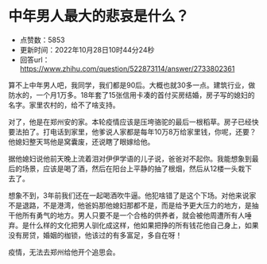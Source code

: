 # 中年男人最大的悲哀是什么？
- 点赞数：5853
- 更新时间：2022年10月28日10时44分24秒
- 回答url：https://www.zhihu.com/question/522873114/answer/2733802361
<body>
 <p data-pid="77XaX0Nr">算不上中年男人吧，我同学，我们都是90后。大概也就30多一点。建筑行业，做防水的，一个月1万多。18年套了15张信用卡凑的首付买房结婚，房子写的媳妇的名字。家里农村的，给不了啥支持。</p>
 <p data-pid="2xkf3R5l">对了，他是在郑州安的家。本轮疫情应该是压垮骆驼的最后一根稻草。房子已经快要法拍了。打电话到家里，他爹说人家都是每年10万8万给家里钱，你呢，还要？他媳妇整天骂他是窝囊废，还说瞎了眼嫁给他。</p>
 <p data-pid="tGxlr74A">据他媳妇说他前天晚上流着泪对伊伊学语的儿子说，爸爸对不起你。我能想象到最后的场景，应该是喝了酒，然后在阳台上平静的抽了根烟，然后从12楼一头栽下去了。</p>
 <p data-pid="xhafsBFN">想象不到，3年前我们还在一起喝酒吹牛逼。他犯啥错了是这个下场。对他来说家不是退路，不是港湾，他爸妈那他媳妇那都不是，而是给予更大压力的地方，是抽干他所有勇气的地方。男人只要不是一个合格的供养者，就会被他周遭所有人唾弃。是什么样的文化把男人驯化成这样，他如果把挣的所有钱花他自己身上，如果没有房贷，婚姻的枷锁，他该过的有多富足，多自在呀！</p>
 <p data-pid="MUJ9md6P">疫情，无法去郑州给他开个追思会。</p>
 <p></p>
</body>